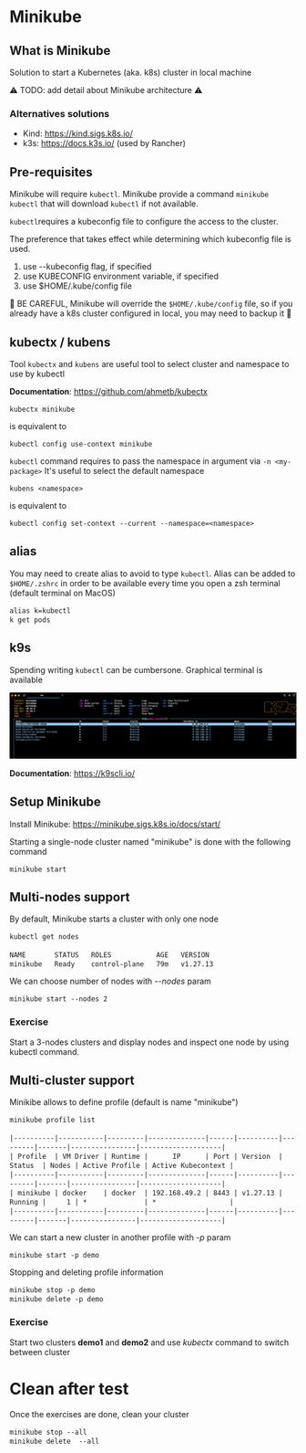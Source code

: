 # Minikube

## What is Minikube

Solution to start a Kubernetes (aka. k8s) cluster in local machine

⚠️ TODO: add detail about Minikube architecture ⚠️

### Alternatives solutions

- Kind: https://kind.sigs.k8s.io/
- k3s: https://docs.k3s.io/ (used by Rancher)


## Pre-requisites

Minikube will require `kubectl`. Minikube provide a command `minikube kubectl` that will download `kubectl` if not available.

`kubectl`requires a kubeconfig file to configure the access to the cluster. 

The preference that takes effect while determining which kubeconfig file is used.
1. use --kubeconfig flag, if specified
2. use KUBECONFIG environment variable, if specified
3. use $HOME/.kube/config file

🔴 BE CAREFUL, Minikube will override the `$HOME/.kube/config` file, so if you already have a k8s cluster configured in local, you may need to backup it 🔴

## kubectx / kubens

Tool `kubectx` and `kubens` are useful tool to select cluster and namespace to use by kubectl

**Documentation**: https://github.com/ahmetb/kubectx

```
kubectx minikube
```
is equivalent to 

```
kubectl config use-context minikube
```

`kubectl` command requires to pass the namespace in argument via `-n <my-package>`
It's useful to select the default namespace

```
kubens <namespace>
```
is equivalent to 
```
kubectl config set-context --current --namespace=<namespace>
```

## alias

You may need to create alias to avoid to type `kubectl`. Alias can be added to `$HOME/.zshrc` in order to be available every time you open a zsh terminal (default terminal on MacOS)

```
alias k=kubectl
k get pods
```

## k9s

Spending writing `kubectl` can be cumbersone.
Graphical terminal is available


![k9s terminal](k9s.png "k9s terminal")

**Documentation**: https://k9scli.io/



## Setup Minikube

Install Minikube: https://minikube.sigs.k8s.io/docs/start/

Starting a single-node cluster named "minikube" is done with the following command

```
minikube start
```


## Multi-nodes support

By default, Minikube starts a cluster with only one node
```shell
kubectl get nodes

NAME       STATUS   ROLES           AGE   VERSION
minikube   Ready    control-plane   79m   v1.27.13
```

We can choose number of nodes with *--nodes* param
```shell
minikube start --nodes 2
```

### Exercise

Start a 3-nodes clusters and display nodes and inspect one node by using kubectl command. 



## Multi-cluster support

Minikibe allows to define profile (default is name "minikube")
```shell
minikube profile list

|----------|-----------|---------|--------------|------|----------|---------|-------|----------------|--------------------|
| Profile  | VM Driver | Runtime |      IP      | Port | Version  | Status  | Nodes | Active Profile | Active Kubecontext |
|----------|-----------|---------|--------------|------|----------|---------|-------|----------------|--------------------|
| minikube | docker    | docker  | 192.168.49.2 | 8443 | v1.27.13 | Running |     1 | *              | *                  |
|----------|-----------|---------|--------------|------|----------|---------|-------|----------------|--------------------|
```

We can start a new cluster in another profile with *-p* param
```shell
minikube start -p demo
```

Stopping and deleting profile information
```shell
minikube stop -p demo
minikube delete -p demo
```

### Exercise

Start two clusters **demo1** and **demo2** and use *kubectx* command to switch between cluster



# Clean after test

Once the exercises are done, clean your cluster

```shell
minikube stop --all
minikube delete  --all
```